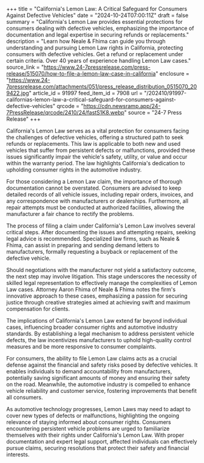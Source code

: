 +++
title = "California's Lemon Law: A Critical Safeguard for Consumers Against Defective Vehicles"
date = "2024-10-24T07:00:11Z"
draft = false
summary = "California's Lemon Law provides essential protections for consumers dealing with defective vehicles, emphasizing the importance of documentation and legal expertise in securing refunds or replacements."
description = "Learn how Neale & Fhima can guide you through understanding and pursuing Lemon Law rights in California, protecting consumers with defective vehicles. Get a refund or replacement under certain criteria. Over 40 years of experience handling Lemon Law cases."
source_link = "https://www.24-7pressrelease.com/press-release/515070/how-to-file-a-lemon-law-case-in-california"
enclosure = "https://www.24-7pressrelease.com/attachments/051/press_release_distribution_0515070_209422.jpg"
article_id = 91997
feed_item_id = 7908
url = "/202410/91997-californias-lemon-law-a-critical-safeguard-for-consumers-against-defective-vehicles"
qrcode = "https://cdn.newsramp.app/24-7PressRelease/qrcode/2410/24/fastS1K8.webp"
source = "24-7 Press Release"
+++

<p>California's Lemon Law serves as a vital protection for consumers facing the challenges of defective vehicles, offering a structured path to seek refunds or replacements. This law is applicable to both new and used vehicles that suffer from persistent defects or malfunctions, provided these issues significantly impair the vehicle's safety, utility, or value and occur within the warranty period. The law highlights California's dedication to upholding consumer rights in the automotive industry.</p><p>For those considering a Lemon Law claim, the importance of thorough documentation cannot be overstated. Consumers are advised to keep detailed records of all vehicle issues, including repair orders, invoices, and any correspondence with manufacturers or dealerships. Furthermore, all repair attempts must be conducted at authorized facilities, allowing the manufacturer a fair chance to rectify the problems.</p><p>The process of filing a claim under California's Lemon Law involves several critical steps. After documenting the issues and attempting repairs, seeking legal advice is recommended. Specialized law firms, such as Neale & Fhima, can assist in preparing and sending demand letters to manufacturers, formally requesting a buyback or replacement of the defective vehicle.</p><p>Should negotiations with the manufacturer not yield a satisfactory outcome, the next step may involve litigation. This stage underscores the necessity of skilled legal representation to effectively manage the complexities of Lemon Law cases. Attorney Aaron Fhima of Neale & Fhima notes the firm's innovative approach to these cases, emphasizing a passion for securing justice through creative strategies aimed at achieving swift and maximum compensation for clients.</p><p>The implications of California's Lemon Law extend far beyond individual cases, influencing broader consumer rights and automotive industry standards. By establishing a legal mechanism to address persistent vehicle defects, the law incentivizes manufacturers to uphold high-quality control measures and be more responsive to consumer complaints.</p><p>For consumers, the ability to file Lemon Law claims acts as a crucial defense against the financial and safety risks posed by defective vehicles. It enables individuals to demand accountability from manufacturers, potentially saving significant amounts of money and ensuring their safety on the road. Meanwhile, the automotive industry is compelled to enhance vehicle reliability and customer service, fostering improvements that benefit all consumers.</p><p>As automotive technology progresses, Lemon Laws may need to adapt to cover new types of defects or malfunctions, highlighting the ongoing relevance of staying informed about consumer rights. Consumers encountering persistent vehicle problems are urged to familiarize themselves with their rights under California's Lemon Law. With proper documentation and expert legal support, affected individuals can effectively pursue claims, securing resolutions that protect their safety and financial interests.</p>